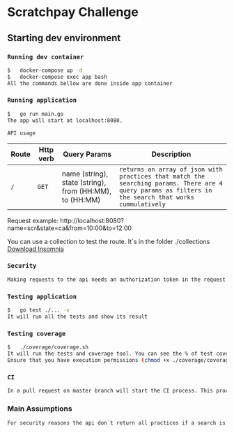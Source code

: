 # Scratchpay Challenge

## Starting dev environment
### `Running dev container`
```sh
$   docker-compose up -d
$   docker-compose exec app bash
All the commands bellow are done inside app container
```

### `Running application`
```sh
$   go run main.go
The app will start at localhost:8080.
```

`API usage`

| Route | Http verb | Query Params                                            | Description                                                                                                            |
| ----- | --------- | ------------------------------------------------------- | ---------------------------------------------------------------------------------------------------------- |
|`/`    | `GET`     | name (string), state (string), from (HH:MM), to (HH:MM) | `returns an array of json with practices that match the searching params. There are 4 query params as filters in the search that works cummulatively`                                                                       |

Request example: http://localhost:8080?name=scr&state=ca&from=10:00&to=12:00

You can use a collection to test the route. It´s in the folder ./collections [Download Insomnia](https://insomnia.rest/download)

### `Security`
```sh
Making requests to the api needs an authorization token in the request´s header (Authorization=Bearer token). The token is a secret in the .env variable APP_SECRET. The secret is in place of a hipothetic JWT token.
```

### `Testing application`
```sh
$   go test ./... -v
It will run all the tests and show its result
```

### `Testing coverage`
```sh
$   ./coverage/coverage.sh
It will run the tests and coverage tool. You can see the % of test coverage in the terminal and also opening the file cover.html that is generated in the coverage folder to see the test coverage in each file.
Ensure that you have execution permissions (chmod +x ./coverage/coverage.sh)
```

### `CI`
```sh
In a pull request on master branch will start the CI process. This process will run all tests in the application to ensure it´s OK beforing merging in the master branch. The repository is configured to allow merge only if all tests passed.
```

### Main Assumptions
```sh
For security reasons the api don´t return all practices if a search is performed with any parameter. It also assumes that when searching by availability it will search using the variables from and to independently if only one is supplied. As an example, if from=10:00 it will return all practices that have opening hour before that and clouse hour after that. The same occurs to to variable. If to=12:00 it will return all practices that have closure hour after that and opening hour before that.
```
